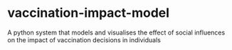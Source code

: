 # vaccination-impact-model
A python system that models and visualises the effect of social influences on the impact of vaccination decisions in individuals 
